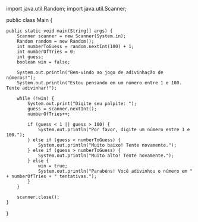 import java.util.Random;
import java.util.Scanner;

public class Main {

    public static void main(String[] args) {
        Scanner scanner = new Scanner(System.in);
        Random random = new Random();
        int numberToGuess = random.nextInt(100) + 1;
        int numberOfTries = 0;
        int guess;
        boolean win = false;

        System.out.println("Bem-vindo ao jogo de adivinhação de números!");
        System.out.println("Estou pensando em um número entre 1 e 100. Tente adivinhar!");

        while (!win) {
            System.out.print("Digite seu palpite: ");
            guess = scanner.nextInt();
            numberOfTries++;

            if (guess < 1 || guess > 100) {
                System.out.println("Por favor, digite um número entre 1 e 100.");
            } else if (guess < numberToGuess) {
                System.out.println("Muito baixo! Tente novamente.");
            } else if (guess > numberToGuess) {
                System.out.println("Muito alto! Tente novamente.");
            } else {
                win = true;
                System.out.println("Parabéns! Você adivinhou o número em " + numberOfTries + " tentativas.");
            }
        }

        scanner.close();
    }
}

